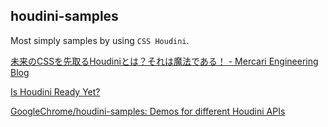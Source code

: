 ## houdini-samples

Most simply samples by using `CSS Houdini`.

[未来のCSSを先取るHoudiniとは？それは魔法である！ - Mercari Engineering Blog](http://tech.mercari.com/entry/css-houdini)

[Is Houdini Ready Yet?](https://ishoudinireadyyet.com/)

[GoogleChrome/houdini-samples: Demos for different Houdini APIs](https://github.com/GoogleChrome/houdini-samples)
